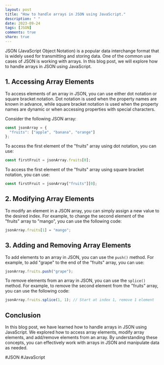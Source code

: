 ```yaml
---
layout: post
title: "How to handle arrays in JSON using JavaScript."
description: " "
date: 2023-09-24
tags: [JSON]
comments: true
share: true
---
```


JSON (JavaScript Object Notation) is a popular data interchange format that is widely used for transmitting and storing data. One of the common use cases of JSON is working with arrays. In this blog post, we will explore how to handle arrays in JSON using JavaScript.

## 1. Accessing Array Elements

To access elements of an array in JSON, you can use either dot notation or square bracket notation. Dot notation is used when the property names are known in advance, while square bracket notation is used when the property names are dynamic or when accessing properties with special characters.

Consider the following JSON array:

```javascript
const jsonArray = {
  "fruits": ["apple", "banana", "orange"]
};
```

To access the first element of the "fruits" array using dot notation, you can use:

```javascript
const firstFruit = jsonArray.fruits[0];
```

To access the first element of the "fruits" array using square bracket notation, you can use:

```javascript
const firstFruit = jsonArray["fruits"][0];
```

## 2. Modifying Array Elements

To modify an element in a JSON array, you can simply assign a new value to the desired index. For example, to change the second element of the "fruits" array to "mango", you can use the following code:

```javascript
jsonArray.fruits[1] = "mango";
```

## 3. Adding and Removing Array Elements

To add elements to an array in JSON, you can use the `push()` method. For example, to add "grape" to the end of the "fruits" array, you can use:

```javascript
jsonArray.fruits.push("grape");
```

To remove elements from an array in JSON, you can use the `splice()` method. For example, to remove the second element from the "fruits" array, you can use the following code:

```javascript
jsonArray.fruits.splice(1, 1); // Start at index 1, remove 1 element
```

## Conclusion

In this blog post, we have learned how to handle arrays in JSON using JavaScript. We explored how to access array elements, modify array elements, and add/remove elements from an array. By understanding these concepts, you can effectively work with arrays in JSON and manipulate data as needed.

#JSON #JavaScript